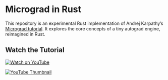 # Micrograd in Rust

This repository is an experimental Rust implementation of Andrej Karpathy’s [Micrograd tutorial](https://www.youtube.com/watch?v=VMj-3S1tku0&t=4698s). It explores the core concepts of a tiny autograd engine, reimagined in Rust.

## Watch the Tutorial

[![Watch on YouTube](https://img.shields.io/badge/Watch%20on-YouTube-red?style=for-the-badge)](https://www.youtube.com/watch?v=VMj-3S1tku0&t=4698s)

[![YouTube Thumbnail](https://img.youtube.com/vi/VMj-3S1tku0/maxresdefault.jpg)](https://www.youtube.com/watch?v=VMj-3S1tku0&t=4698s)
